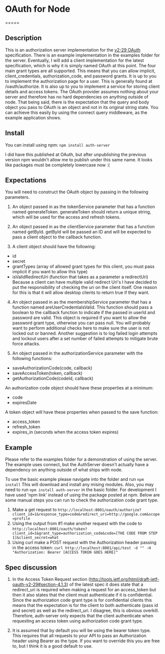 # OAuth for Node
=====

## Description

This is an authorization server implementation for the [v2-29 OAuth](http://tools.ietf.org/html/draft-ietf-oauth-v2-29) specification.  There is an example implementation in the examples folder for the server.  Eventually, I will add a client implementation for the latest specification, which is why it is simply named OAuth at this point. The four main grant types are all supported.  This means that you can allow implicit, client_credentials, authorization_code, and password grants.  It is up to you to implement the authorization page for a user.  This is generally found at /oauth/authorize.  It is also up to you to implement a service for storing client details and access tokens.  The OAuth provider assumes nothing about your server and therefore has no hard dependencies on anything outside of node.  That being said, there is the expectation that the query and body object you pass to OAuth is an object and not in its original string state.  You can achieve this easily by using the connect query middleware, as the example application shows.

## Install

You can install using npm:
```npm install auth-server```

I did have this published at OAuth, but after unpublishing the previous version npm wouldn't allow me to publish under this same name.  It looks like packages must be completely lowercase now :(

## Expectations

You will need to construct the OAuth object by passing in the following parameters.

1. An object passed in as the tokenService parameter that has a function named generateToken.  generateToken should return a unique string, which will be used for the access and refresh tokens.

2. An object passed in as the clientService parameter that has a function named getById.  getById will be passed an ID and will be expected to pass a client object to the callback function.

3. A client object should have the following:
  * id 
  * secret
  * grantTypes (array of allowed grant types for this client, you must pass implicit if you want to allow this type)
  * isValidRedirectUri (function that takes as a parameter a redirectUri)
    Because a client can have multiple valid redirect Uri's I have decided to put the responsibility of checking the uri on the client itself.  One reason for this is that it will allow desktop clients to return true if they want.

4. An object passed in as the membershipService parameter that has a function named areUserCredentialsValid.  This function should pass a boolean to the callback function to indicate if the passed in userId and password are valid.  This object is required if you want to allow the password grant type, otherwise you can pass null.  You will probably want to perform additional checks here to make sure the user is not locked out or banned.  Another suggestion is to log failed login attempts and lockout users after a set number of failed attempts to mitigate brute force attacks.

5. An object passed in the authorizationService parameter with the following functions:
  * saveAuthorizationCode(code, callback)
  * saveAccessToken(token, callback)
  * getAuthorizationCode(codeId, callback)

 An authorization code object should have these properties at a minimum:
   * code
   * expiresDate
 
 A token object will have these properties when passed to the save function:
   * access_token
   * refresh_token
   * expires_in (seconds when the access token expires)

## Example

Please refer to the examples folder for a demonstration of using the server.  The example uses connect, but the AuthServer doesn't actually have a dependency on anything outside of what ships with node.

To use the basic example please navigate into the folder and run ```npm install```  This will download and install any mising modules.  Also, you may need to run ```npm install auth-server``` in the basic folder.  For development I have used 'npm link' instead of using the package posted at npm.  Below are some manual steps you can run to check the authorization code grant type.

1. Make a get request to ```http://localhost:8001/oauth/authorize?client_id=1&response_type=code&redirect_uri=http://google.com&scope=profile```
2. Using the output from #1 make another request with the code to ```http://localhost:8001/oauth/token?client_id=1&grant_type=authorization_code&code=[THE CODE FROM STEP 1]&client_secret=what```
3. Using curl make a POST request with the Authorization header passing in the access token: ```curl http://localhost:8001/api/test -d "" -H "Authorization: Bearer [ACCESS TOKEN GOES HERE]"```

## Spec discussion

1. In the Access Token Request section (http://tools.ietf.org/html/draft-ietf-oauth-v2-29#section-4.1.3) of the latest spec it does state that a redirect_uri is required when making a request for an access_token but then it also states that the client must authenticate if it is confidential.  Since the authorization code grant type is for confidential clients this means that the expectation is for the client to both authenticate (pass id and secret) as well as the redirect_uri.  I disagree, this is obvious overkill.  Therefore, auth-server only expects that the client authenticate when requesting an access token using authorization code grant type.

2. It is assumed that by default you will be using the bearer token type.  This requires that all requests to your API to pass an Authorization header using Bearer as the type.  If you want to override this you are free to, but I think it is a good default to use.